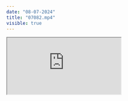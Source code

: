 ```yaml
---
date: "08-07-2024"
title: "07082.mp4"
visible: true
---
```

<iframe src="https://www.youtube.com/embed/w17nWeB_1og" allowfullscreen></iframe>
